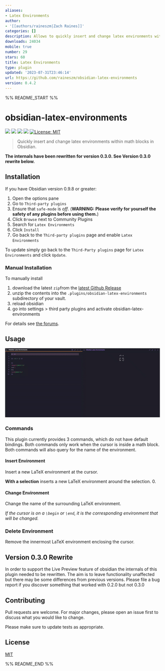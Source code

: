 ```yaml
---
aliases:
- Latex Environments
author:
- '[[authors/raineszm|Zach Raines]]'
categories: []
description: Allows to quickly insert and change latex environments within math environments.
downloads: 24034
mobile: true
number: 29
stars: 60
title: Latex Environments
type: plugin
updated: '2023-07-31T23:46:14'
url: https://github.com/raineszm/obsidian-latex-environments
version: 0.4.2
---
```


%% README_START %%

# obsidian-latex-environments
[![](https://img.shields.io/github/v/release/raineszm/obsidian-latex-environments?style=for-the-badge)](https://github.com/raineszm/obsidian-latex-environments/releases/latest)
![](https://img.shields.io/github/commits-since/raineszm/obsidian-latex-environments/latest?style=for-the-badge)
![](https://img.shields.io/github/manifest-json/minAppVersion/raineszm/obsidian-latex-environments?color=red&label=Min%20Obsidian%20Version&style=for-the-badge)
![](https://img.shields.io/github/downloads/raineszm/obsidian-latex-environments/total?style=for-the-badge)
[![License: MIT](https://img.shields.io/badge/License-MIT-yellow.svg?style=for-the-badge)](#license)

> Quickly insert and change latex environments within math blocks in Obsidian.

**The internals have been rewritten for version 0.3.0. See Version 0.3.0 rewrite below.**

## Installation

If you have Obsidian version 0.9.8 or greater:

1. Open the options pane
1. Go to `Third-party plugins`
1. Ensure that `safe-mode` is *off*. (**WARNING: Please verify for yourself the safety of any plugins before using them.**)
1. Click `Browse` next to Community Plugins
1. Search for `Latex Environments`
1. Click `Install`
1. Go back to the `Third-party plugins` page and enable `Latex Environments`

To update simply go back to the `Third-Party plugins` page for `Latex Environments` and click `Update`.


### Manual Installation
To manually install
 1. download the latest `zip`from the [latest Github Release](https://github.com/raineszm/obsidian-latex-environments/releases/latest)
 1. unzip the contents into the `.plugins/obsidian-latex-environments` subdirectory of your vault.
 1. reload obsidian
 1. go into settings > third party plugins and activate obsidian-latex-environments

For details see [the forums](https://forum.obsidian.md/t/plugins-mini-faq/7737).

## Usage

![](https://raw.githubusercontent.com/raineszm/obsidian-latex-environments/HEAD/latexenv.gif)

###  Commands

This plugin currently provides 3 commands, which do not have default bindings.
Both commands only work when the cursor is inside a math block.
Both commands will also query for the name of the environment.

#### Insert Environment

Insert a new LaTeX environment at the cursor.

**With a selection** inserts a new LaTeX environment around the selection.
0.

#### Change Environment

Change the name of the surrounding LaTeX environment.

*If the cursor is on a `\begin` or `\end`, it is the corresponding environment that will be changed.*

### Delete Environment

Remove the innermost LaTeX environment enclosing the cursor.

## Version 0.3.0 Rewrite 

In order to support the Live Preview feature of obsidian the internals of this plugin needed to be rewritten.
The aim is to leave functionality unaffected but there may be some differences from previous versions.
Please file a bug report if you discover something that worked with 0.2.0 but not 0.3.0

## Contributing
Pull requests are welcome. For major changes, please open an issue first to discuss what you would like to change.

Please make sure to update tests as appropriate.

## License
[MIT](https://choosealicense.com/licenses/mit/)



%% README_END %%